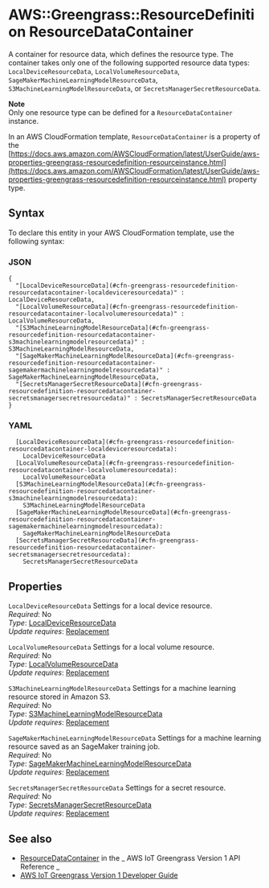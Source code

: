 # AWS::Greengrass::ResourceDefinition ResourceDataContainer<a name="aws-properties-greengrass-resourcedefinition-resourcedatacontainer"></a>

<a name="aws-properties-greengrass-resourcedefinition-resourcedatacontainer-description"></a>A container for resource data, which defines the resource type\. The container takes only one of the following supported resource data types: `LocalDeviceResourceData`, `LocalVolumeResourceData`, `SageMakerMachineLearningModelResourceData`, `S3MachineLearningModelResourceData`, or `SecretsManagerSecretResourceData`\.

**Note**  
Only one resource type can be defined for a `ResourceDataContainer` instance\.

<a name="aws-properties-greengrass-resourcedefinition-resourcedatacontainer-inheritance"></a> In an AWS CloudFormation template, `ResourceDataContainer` is a property of the [https://docs.aws.amazon.com/AWSCloudFormation/latest/UserGuide/aws-properties-greengrass-resourcedefinition-resourceinstance.html](https://docs.aws.amazon.com/AWSCloudFormation/latest/UserGuide/aws-properties-greengrass-resourcedefinition-resourceinstance.html) property type\.

## Syntax<a name="aws-properties-greengrass-resourcedefinition-resourcedatacontainer-syntax"></a>

To declare this entity in your AWS CloudFormation template, use the following syntax:

### JSON<a name="aws-properties-greengrass-resourcedefinition-resourcedatacontainer-syntax.json"></a>

```
{
  "[LocalDeviceResourceData](#cfn-greengrass-resourcedefinition-resourcedatacontainer-localdeviceresourcedata)" : LocalDeviceResourceData,
  "[LocalVolumeResourceData](#cfn-greengrass-resourcedefinition-resourcedatacontainer-localvolumeresourcedata)" : LocalVolumeResourceData,
  "[S3MachineLearningModelResourceData](#cfn-greengrass-resourcedefinition-resourcedatacontainer-s3machinelearningmodelresourcedata)" : S3MachineLearningModelResourceData,
  "[SageMakerMachineLearningModelResourceData](#cfn-greengrass-resourcedefinition-resourcedatacontainer-sagemakermachinelearningmodelresourcedata)" : SageMakerMachineLearningModelResourceData,
  "[SecretsManagerSecretResourceData](#cfn-greengrass-resourcedefinition-resourcedatacontainer-secretsmanagersecretresourcedata)" : SecretsManagerSecretResourceData
}
```

### YAML<a name="aws-properties-greengrass-resourcedefinition-resourcedatacontainer-syntax.yaml"></a>

```
  [LocalDeviceResourceData](#cfn-greengrass-resourcedefinition-resourcedatacontainer-localdeviceresourcedata):
    LocalDeviceResourceData
  [LocalVolumeResourceData](#cfn-greengrass-resourcedefinition-resourcedatacontainer-localvolumeresourcedata):
    LocalVolumeResourceData
  [S3MachineLearningModelResourceData](#cfn-greengrass-resourcedefinition-resourcedatacontainer-s3machinelearningmodelresourcedata):
    S3MachineLearningModelResourceData
  [SageMakerMachineLearningModelResourceData](#cfn-greengrass-resourcedefinition-resourcedatacontainer-sagemakermachinelearningmodelresourcedata):
    SageMakerMachineLearningModelResourceData
  [SecretsManagerSecretResourceData](#cfn-greengrass-resourcedefinition-resourcedatacontainer-secretsmanagersecretresourcedata):
    SecretsManagerSecretResourceData
```

## Properties<a name="aws-properties-greengrass-resourcedefinition-resourcedatacontainer-properties"></a>

`LocalDeviceResourceData` <a name="cfn-greengrass-resourcedefinition-resourcedatacontainer-localdeviceresourcedata"></a>
Settings for a local device resource\.  
_Required_: No  
_Type_: [LocalDeviceResourceData](aws-properties-greengrass-resourcedefinition-localdeviceresourcedata.md)  
_Update requires_: [Replacement](https://docs.aws.amazon.com/AWSCloudFormation/latest/UserGuide/using-cfn-updating-stacks-update-behaviors.html#update-replacement)

`LocalVolumeResourceData` <a name="cfn-greengrass-resourcedefinition-resourcedatacontainer-localvolumeresourcedata"></a>
Settings for a local volume resource\.  
_Required_: No  
_Type_: [LocalVolumeResourceData](aws-properties-greengrass-resourcedefinition-localvolumeresourcedata.md)  
_Update requires_: [Replacement](https://docs.aws.amazon.com/AWSCloudFormation/latest/UserGuide/using-cfn-updating-stacks-update-behaviors.html#update-replacement)

`S3MachineLearningModelResourceData` <a name="cfn-greengrass-resourcedefinition-resourcedatacontainer-s3machinelearningmodelresourcedata"></a>
Settings for a machine learning resource stored in Amazon S3\.  
_Required_: No  
_Type_: [S3MachineLearningModelResourceData](aws-properties-greengrass-resourcedefinition-s3machinelearningmodelresourcedata.md)  
_Update requires_: [Replacement](https://docs.aws.amazon.com/AWSCloudFormation/latest/UserGuide/using-cfn-updating-stacks-update-behaviors.html#update-replacement)

`SageMakerMachineLearningModelResourceData` <a name="cfn-greengrass-resourcedefinition-resourcedatacontainer-sagemakermachinelearningmodelresourcedata"></a>
Settings for a machine learning resource saved as an SageMaker training job\.  
_Required_: No  
_Type_: [SageMakerMachineLearningModelResourceData](aws-properties-greengrass-resourcedefinition-sagemakermachinelearningmodelresourcedata.md)  
_Update requires_: [Replacement](https://docs.aws.amazon.com/AWSCloudFormation/latest/UserGuide/using-cfn-updating-stacks-update-behaviors.html#update-replacement)

`SecretsManagerSecretResourceData` <a name="cfn-greengrass-resourcedefinition-resourcedatacontainer-secretsmanagersecretresourcedata"></a>
Settings for a secret resource\.  
_Required_: No  
_Type_: [SecretsManagerSecretResourceData](aws-properties-greengrass-resourcedefinition-secretsmanagersecretresourcedata.md)  
_Update requires_: [Replacement](https://docs.aws.amazon.com/AWSCloudFormation/latest/UserGuide/using-cfn-updating-stacks-update-behaviors.html#update-replacement)

## See also<a name="aws-properties-greengrass-resourcedefinition-resourcedatacontainer--seealso"></a>

- [ResourceDataContainer](https://docs.aws.amazon.com/greengrass/latest/apireference/definitions-resourcedatacontainer.html) in the _ AWS IoT Greengrass Version 1 API Reference _
- [AWS IoT Greengrass Version 1 Developer Guide](https://docs.aws.amazon.com/greengrass/latest/developerguide/)
